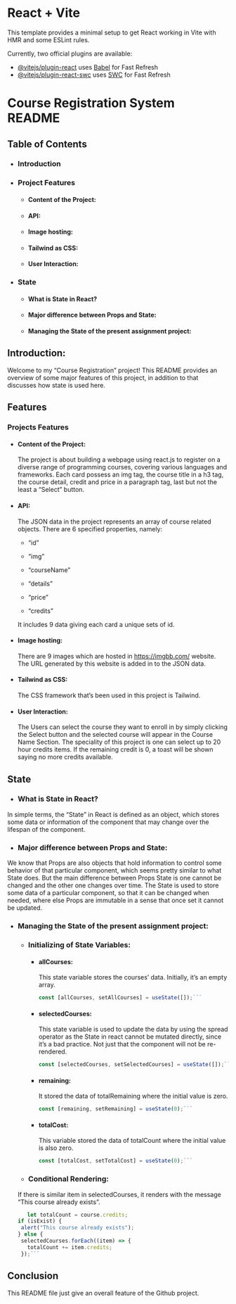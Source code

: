 # React + Vite

This template provides a minimal setup to get React working in Vite with HMR and some ESLint rules.

Currently, two official plugins are available:

- [@vitejs/plugin-react](https://github.com/vitejs/vite-plugin-react/blob/main/packages/plugin-react/README.md) uses [Babel](https://babeljs.io/) for Fast Refresh
- [@vitejs/plugin-react-swc](https://github.com/vitejs/vite-plugin-react-swc) uses [SWC](https://swc.rs/) for Fast Refresh

# Course Registration System README

## Table of Contents

- ### Introduction
- ### Project Features
  - #### Content of the Project:
  - #### API:
  - #### Image hosting:
  - #### Tailwind as CSS:
  - #### User Interaction:
- ### State
  - #### What is State in React?
  - #### Major difference between Props and State:
  - #### Managing the State of the present assignment project:

## Introduction:

Welcome to my “Course Registration” project!
This README provides an overview of some major features of this project, in addition to that discusses how state is used here.

## Features

### Projects Features

- #### Content of the Project:

  The project is about building a webpage using react.js to register on a diverse range of programming courses, covering various languages and frameworks. Each card possess an img tag, the course title in a h3 tag, the course detail, credit and price in a paragraph tag, last but not the least a “Select” button.

- #### API:

  The JSON data in the project represents an array of course related objects.
  There are 6 specified properties, namely:

  - “id”

  - “img”

  - “courseName”

  - “details”

  - “price”

  - “credits”

  It includes 9 data giving each card a unique sets of id.

- #### Image hosting:

  There are 9 images which are hosted in https://imgbb.com/ website. The URL generated by this website is added in to the JSON data.

- #### Tailwind as CSS:

  The CSS framework that’s been used in this project is Tailwind.

- #### User Interaction:

  The Users can select the course they want to enroll in by simply clicking the Select button and the selected course will appear in the Course Name Section. The speciality of this project is one can select up to 20 hour credits items. If the remaining credit is 0, a toast will be shown saying no more credits available.

## State

- ### What is State in React?

In simple terms, the “State” in React is defined as an object, which stores some data or information of the component that may change over the lifespan of the component.

- ### Major difference between Props and State:

We know that Props are also objects that hold information to control some behavior of that particular component, which seems pretty similar to what State does. But the main difference between Props State is one cannot be changed and the other one changes over time. The State is used to store some data of a particular component, so that it can be changed when needed, where else Props are immutable in a sense that once set it cannot be updated.

- ### Managing the State of the present assignment project:

  - ### Initializing of State Variables:

    - #### allCourses:

      This state variable stores the courses’ data. Initially, it’s an empty array.

      ````javascript
      const [allCourses, setAllCourses] = useState([]);```

      ````

    - #### selectedCourses:

      This state variable is used to update the data by using the spread operator as the State in react cannot be mutated directly, since it’s a bad practice. Not just that the component will not be re-rendered.

      ````javascript
      const [selectedCourses, setSelectedCourses] = useState([]);```

      ````

    - #### remaining:

      It stored the data of totalRemaining where the initial value is zero.

      ````javascript
      const [remaining, setRemaining] = useState(0);```

      ````

    - #### totalCost:

      This variable stored the data of totalCount where the initial value is also zero.

      ````javascript
      const [totalCost, setTotalCost] = useState(0);```
      ````

  - ### Conditional Rendering:

  If there is similar item in selectedCourses, it renders with the message “This course already exists”.

  ````javascript
     let totalCount = course.credits;
  if (isExist) {
   alert("This course already exists");
  } else {
   selectedCourses.forEach((item) => {
     totalCount += item.credits;
   });```
  ````

## Conclusion

This README file just give an overall feature of the Github project.
